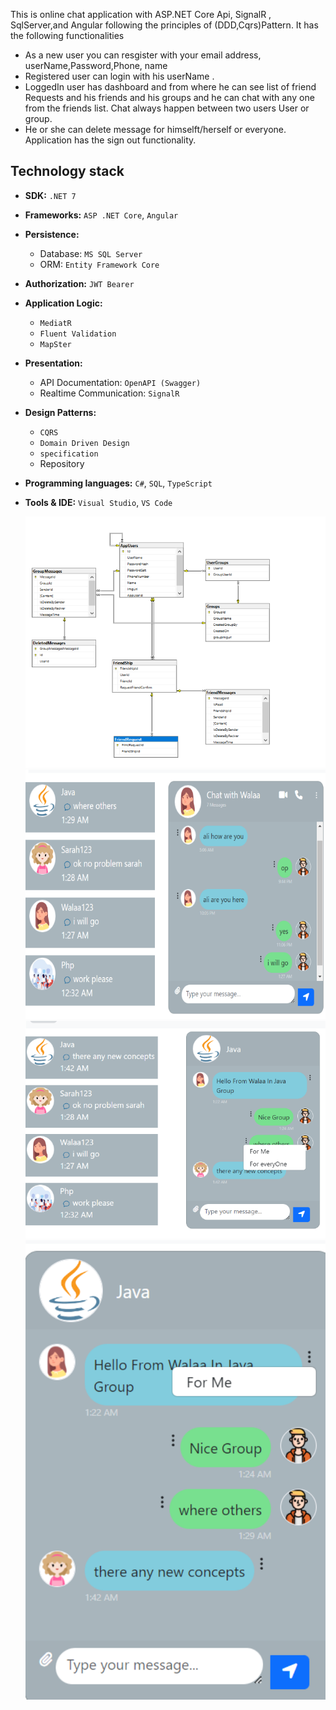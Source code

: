 This is online chat application with ASP.NET Core Api, SignalR , SqlServer,and Angular following the principles of (DDD,Cqrs)Pattern. It has the following functionalities

* As a new user you can resgister with your email address, userName,Password,Phone, name 
* Registered user can login with his userName .
* LoggedIn user has dashboard and from where he can see list of friend Requests and his friends and his groups and he can chat with any one from the friends list. Chat always happen between two users
User or group.
* He or she can delete message  for himselft/herself or everyone.
Application has the sign out functionality.
## Technology stack

- **SDK:** `.NET 7`
- **Frameworks:** `ASP .NET Core`, `Angular`
- **Persistence:**
    - Database: `MS SQL Server`
    - ORM: `Entity Framework Core`
- **Authorization:** `JWT Bearer`
- **Application Logic:**
    - `MediatR`
    - `Fluent Validation`
    - `MapSter`
  
- **Presentation:**
    - API Documentation: `OpenAPI (Swagger)`
    - Realtime Communication: `SignalR`
 -  **Design Patterns:**
    - `CQRS`
    - `Domain Driven Design`
    - `specification`
    - Repository 
- **Programming languages:** `C#`, `SQL`, `TypeScript`
- **Tools & IDE:** `Visual Studio`, `VS Code`

  ![Chat App](/Images/digramgit.png)   ![Chat App](/Images/walaachatgit.png)
   ![Chat App](/Images/java1git.png)
  ![Chat App](/Images/java2git.png)

